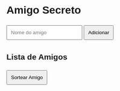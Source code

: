 <!DOCTYPE html>
<html lang="pt-BR">
<head>
  <meta charset="UTF-8">
  <title>Amigo Secreto</title>
  <style>
    body {
      font-family: Arial, sans-serif;
      margin: 20px;
    }
    input, button {
      margin: 5px 0;
      padding: 10px;
    }
    ul {
      list-style-type: none;
      padding: 0;
    }
    li {
      margin: 5px 0;
    }
  </style>
</head>
<body>
  <h1>Amigo Secreto</h1>
  
  <input type="text" id="nomeAmigo" placeholder="Nome do amigo">
  <button onclick="adicionarAmigo()">Adicionar</button>
  
  <h2>Lista de Amigos</h2>
  <ul id="listaAmigos"></ul>
  
  <button onclick="sortearAmigo()">Sortear Amigo</button>
  
  <h2 id="resultadoSorteio"></h2>
  
  <script>
    let amigos = [];
    
    function adicionarAmigo() {
      const input = document.querySelector('#nomeAmigo');
      const nome = input.value.trim();
      
      if (nome === '') {
        alert('Por favor, insira um nome.');
        return;
      }
      
      amigos.push(nome);
      input.value = ''; // Limpa o campo de entrada
      atualizarLista();
    }
    
    function atualizarLista() {
      const lista = document.querySelector('#listaAmigos');
      lista.innerHTML = ''; // Limpa a lista existente
      
      amigos.forEach(amigo => {
        const li = document.createElement('li');
        li.textContent = amigo;
        lista.appendChild(li);
      });
    }
    
    function sortearAmigo() {
      if (amigos.length === 0) {
        alert('A lista de amigos está vazia!');
        return;
      }
      
      const indiceAleatorio = Math.floor(Math.random() * amigos.length);
      const amigoSorteado = amigos[indiceAleatorio];
      document.querySelector('#resultadoSorteio').textContent = `Amigo secreto: ${amigoSorteado}`;
    }
  </script>
</body>
</html>


